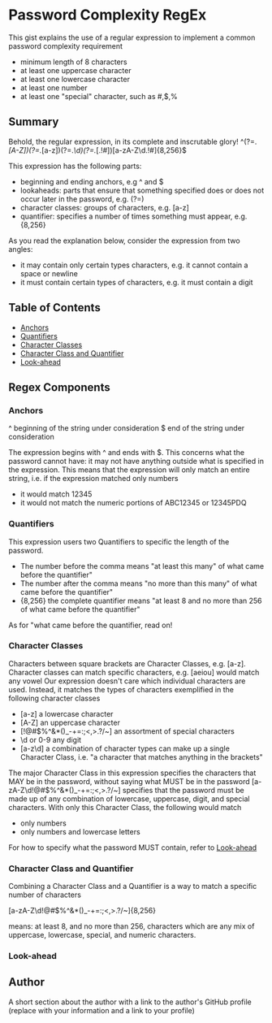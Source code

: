 # Password Complexity RegEx

This gist explains the use of a regular expression to implement a common password complexity requirement
- minimum length of 8 characters
- at least one uppercase character
- at least one lowercase character
- at least one number
- at least one "special" character, such as #,$,%

## Summary

Behold, the regular expression, in its complete and inscrutable glory!
^(?=.*[A-Z])(?=.*[a-z])(?=.*\d)(?=.*[.!#])[a-zA-Z\d.!#]{8,256}$

This expression has the following parts:
- beginning and ending anchors, e.g ^ and $
- lookaheads: parts that ensure that something specified does or does not occur later in the password, e.g. (?=)
- character classes: groups of characters, e.g. [a-z]
- quantifier: specifies a number of times something must appear, e.g. {8,256}

As you read the explanation below, consider the expression from two angles:
- it may contain only certain types characters, e.g. it cannot contain a space or newline
- it must contain certain types of characters, e.g. it must contain a digit

## Table of Contents

- [Anchors](#anchors)
- [Quantifiers](#quantifiers)
- [Character Classes](#character-classes)
- [Character Class and Quantifier](#character-class-and-quantifier)
- [Look-ahead](#look-ahead)

## Regex Components

### Anchors
^ beginning of the string under consideration
$ end of the string under consideration

The expression begins with ^ and ends with $. This concerns what the password cannot have: it may not have anything outside what is specified in the expression. This means that the expression will only match an entire string, i.e. if the expression matched only numbers
- it would match 12345 
- it would not match the numeric portions of ABC12345 or 12345PDQ

### Quantifiers

This expression users two Quantifiers to specific the length of the password.
- The number before the comma means "at least this many" of what came before the quantifier"
- The number after the comma means "no more than this many" of what came before the quantifier"
- {8,256} the complete quantifier means "at least 8 and no more than 256 of what came before the quantifier"

As for "what came before the quantifier, read on!

### Character Classes
Characters between square brackets are Character Classes, e.g. [a-z].
Character classes can match specific characters, e.g. [aeiou] would match any vowel
Our expression doesn't care which individual characters are used. Instead, it matches the types of characters exemplified in the following character classes
- [a-z] a lowercase character
- [A-Z] an uppercase character
- [!@#$%^&*()_-+=:;<,>.?/~] an assortment of special characters
- \d or 0-9 any digit
- [a-z\d] a combination of character types can make up a single Character Class, i.e. "a character that matches anything in the brackets"

The major Character Class in this expression specifies the characters that MAY be in the password, without saying what MUST be in the password
[a-zA-Z\d!@#$%^&*()_-+=:;<,>.?/~]
specifies that the password must be made up of any combination of lowercase, uppercase, digit, and special characters. With only this Character Class, the following would match
- only numbers
- only numbers and lowercase letters

For how to specify what the password MUST contain, refer to [Look-ahead](#look-ahead)

### Character Class and Quantifier
Combining a Character Class and a Quantifier is a way to match a specific number of characters

[a-zA-Z\d!@#$%^&*()_-+=:;<,>.?/~]{8,256}

means: at least 8, and no more than 256, characters which are any mix of uppercase, lowercase, special, and numeric characters. 

### Look-ahead

## Author

A short section about the author with a link to the author's GitHub profile (replace with your information and a link to your profile)
